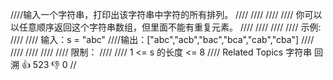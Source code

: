 ////输入一个字符串，打印出该字符串中字符的所有排列。 //// //// //// //// 你可以以任意顺序返回这个字符串数组，但里面不能有重复元素。 //// //// //// //// 示例:
//// //// 输入：s = "abc"
////输出：["abc","acb","bac","bca","cab","cba"]
//// //// //// //// //// 限制： //// //// 1 <= s 的长度 <= 8 //// Related Topics 字符串 回溯 👍 523 👎 0 //

